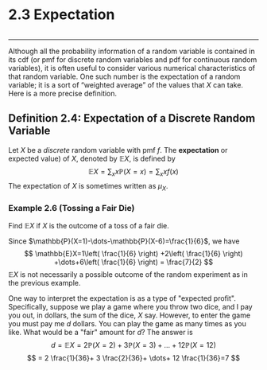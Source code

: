 # 2.3 Expectation
```table-of-contents
```
---
Although all the probability information of a random variable is contained in its cdf (or pmf for discrete random variables and pdf for continuous random variables), it is often useful to consider various numerical characteristics of that random variable. One such number is the expectation of a random variable; it is a sort of “weighted average” of the values that $X$ can take. Here is a more precise definition.

## Definition 2.4: Expectation of a Discrete Random Variable
Let $X$ be a *discrete* random variable with pmf $f$. The **expectation** or expected value) of $X$, denoted by $\mathbb{E}X$, is defined by
$$
\mathbb{E}X = \sum_{x} x \mathbb{P}(X=x) = \sum_{x} xf(x)
$$
The expectation of $X$ is sometimes written as $\mu_{X}$.

### Example 2.6 (Tossing a Fair Die)
Find $\mathbb{E}X$ if $X$ is the outcome of a toss of a fair die.

Since $\mathbb{P}(X=1)-\dots-\mathbb{P}(X-6)=\frac{1}{6}$, we have
$$
\mathbb{E}X=1\left( \frac{1}{6}  \right) +2\left( \frac{1}{6} \right) +\dots+6\left( \frac{1}{6} \right) = \frac{7}{2}
$$
$\mathbb{E}X$ is not necessarily a possible outcome of the random experiment as in the previous example.

One way to interpret the expectation is as a type of "expected profit". Specifically, suppose we play a game where you throw two dice, and I pay you out, in dollars, the sum of the dice, $X$ say. However, to enter the game you must pay me $d$ dollars. You can play the game as many times as you like. What would be a "fair" amount for $d$? The answer is 
$$
d=\mathbb{E}X=2\mathbb{P}(X=2)+3\mathbb{P}(X=3)+\dots+12\mathbb{P}(X=12)
$$
$$
= 2 \frac{1}{36}+ 3 \frac{2}{36}+ \dots+ 12 \frac{1}{36}=7
$$
